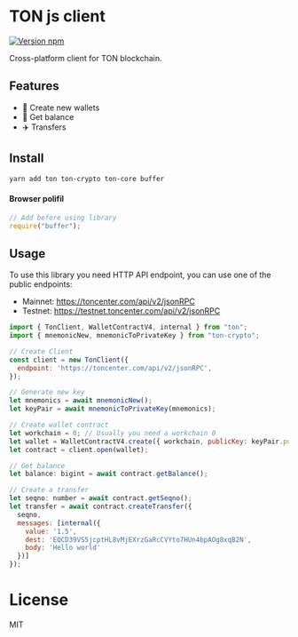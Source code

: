 # TON js client

[![Version npm](https://img.shields.io/npm/v/ton.svg?logo=npm)](https://www.npmjs.com/package/ton)

Cross-platform client for TON blockchain.

## Features

- 🚀 Create new wallets
- 🍰 Get balance
- ✈️ Transfers

## Install

```bash
yarn add ton ton-crypto ton-core buffer
```

#### Browser polifil

```js
// Add before using library
require("buffer");
```

## Usage

To use this library you need HTTP API endpoint, you can use one of the public endpoints:

- Mainnet: https://toncenter.com/api/v2/jsonRPC
- Testnet: https://testnet.toncenter.com/api/v2/jsonRPC

```js
import { TonClient, WalletContractV4, internal } from "ton";
import { mnemonicNew, mnemonicToPrivateKey } from "ton-crypto";

// Create Client
const client = new TonClient({
  endpoint: 'https://toncenter.com/api/v2/jsonRPC',
});

// Generate new key
let mnemonics = await mnemonicNew();
let keyPair = await mnemonicToPrivateKey(mnemonics);

// Create wallet contract
let workchain = 0; // Usually you need a workchain 0
let wallet = WalletContractV4.create({ workchain, publicKey: keyPair.publicKey });
let contract = client.open(wallet);

// Get balance
let balance: bigint = await contract.getBalance();

// Create a transfer
let seqno: number = await contract.getSeqno();
let transfer = await contract.createTransfer({
  seqno,
  messages: [internal({
    value: '1.5',
    dest: 'EQCD39VS5jcptHL8vMjEXrzGaRcCVYto7HUn4bpAOg8xqB2N',
    body: 'Hello world'
  })]
});

```

# License

MIT
